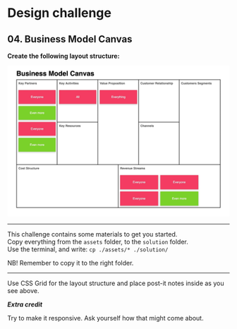 # Design challenge

## 04. Business Model Canvas

**Create the following layout structure:**

![Business Model Canvas](bmc.jpg)

---

This challenge contains some materials to get you started.  
Copy everything from the `assets` folder, to the `solution` folder.  
Use the terminal, and write: `cp ./assets/* ./solution/`

NB! Remember to copy it to the right folder.

---

Use CSS Grid for the layout structure and place post-it notes inside as you see above.

**_Extra credit_**

Try to make it responsive. Ask yourself how that might come about.
